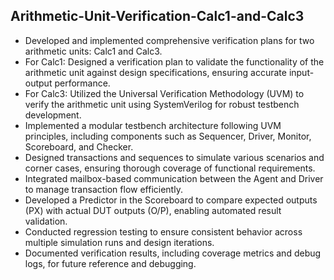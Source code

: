 ## Arithmetic-Unit-Verification-Calc1-and-Calc3

<ul>
  <li>Developed and implemented comprehensive verification plans for two arithmetic units: Calc1 and Calc3.</li>
  <li>For Calc1: Designed a verification plan to validate the functionality of the arithmetic unit against design specifications, ensuring accurate input-output performance.</li>
  <li>For Calc3: Utilized the Universal Verification Methodology (UVM) to verify the arithmetic unit using SystemVerilog for robust testbench development.</li>
  <li>Implemented a modular testbench architecture following UVM principles, including components such as Sequencer, Driver, Monitor, Scoreboard, and Checker.</li>
  <li>Designed transactions and sequences to simulate various scenarios and corner cases, ensuring thorough coverage of functional requirements.</li>
  <li>Integrated mailbox-based communication between the Agent and Driver to manage transaction flow efficiently.</li>
  <li>Developed a Predictor in the Scoreboard to compare expected outputs (PX) with actual DUT outputs (O/P), enabling automated result validation.</li>
  <li>Conducted regression testing to ensure consistent behavior across multiple simulation runs and design iterations.</li>
  <li>Documented verification results, including coverage metrics and debug logs, for future reference and debugging.</li>
</ul>
